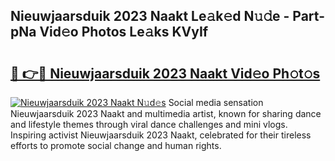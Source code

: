 ## Nieuwjaarsduik 2023 Naakt Le𝚊k𝚎d N𝚞𝚍e - Part-pNa Vid𝚎o Photos Le𝚊ks KVyIf

# <h2><a href="http://fbaxw7j.evod.top/?m=Nieuwjaarsduik+2023+Naakt">🔗 👉🔴 Nieuwjaarsduik 2023 Naakt Vid𝚎o Ph𝚘t𝚘s</a></h2>

[![Nieuwjaarsduik 2023 Naakt N𝚞d𝚎s](https://i.imgur.com/8V9OHl7.gif)](http://fbaxw7j.evod.top/?m=Nieuwjaarsduik+2023+Naakt)
Social media sensation Nieuwjaarsduik 2023 Naakt and multimedia artist, known for sharing dance and lifestyle themes through viral dance challenges and mini vlogs. Inspiring activist Nieuwjaarsduik 2023 Naakt, celebrated for their tireless efforts to promote social change and human rights. 
